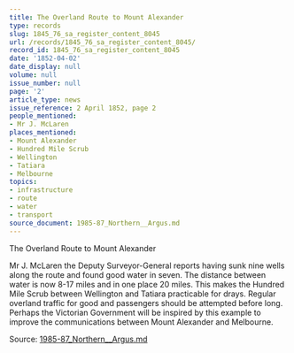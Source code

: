 ```yaml
---
title: The Overland Route to Mount Alexander
type: records
slug: 1845_76_sa_register_content_8045
url: /records/1845_76_sa_register_content_8045/
record_id: 1845_76_sa_register_content_8045
date: '1852-04-02'
date_display: null
volume: null
issue_number: null
page: '2'
article_type: news
issue_reference: 2 April 1852, page 2
people_mentioned:
- Mr J. McLaren
places_mentioned:
- Mount Alexander
- Hundred Mile Scrub
- Wellington
- Tatiara
- Melbourne
topics:
- infrastructure
- route
- water
- transport
source_document: 1985-87_Northern__Argus.md
---
```


The Overland Route to Mount Alexander

Mr J. McLaren the Deputy Surveyor-General reports having sunk nine wells along the route and found good water in seven.  The distance between water is now 8-17 miles and in one place 20 miles.  This makes the Hundred Mile Scrub between Wellington and Tatiara practicable for drays.  Regular overland traffic for good and passengers should be attempted before long.  Perhaps the Victorian Government will be inspired by this example to improve the communications between Mount Alexander and Melbourne.

Source: [1985-87_Northern__Argus.md](/downloads/markdown/1985-87_Northern__Argus.md)
